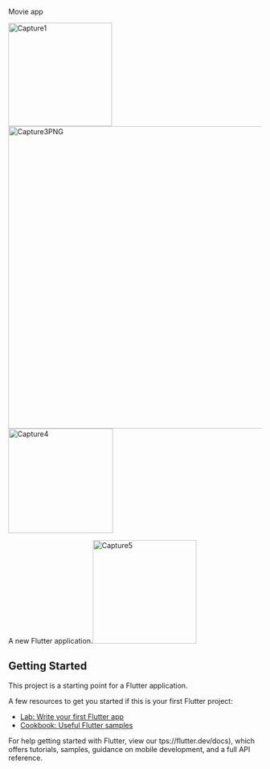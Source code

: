 Movie app

<img width="206" alt="Capture1" src="https://user-images.githubusercontent.com/62427228/154121218-d3c7465f-bc78-4221-82fe-cdcbae715a36.PNG">

<img width="602" alt="Capture3PNG" src="https://user-images.githubusercontent.com/62427228/154122102-0d017eda-10f0-4fc7-9015-041240164b27.PNG">

<img width="208" alt="Capture4" src="https://user-images.githubusercontent.com/62427228/154122078-811afc2a-82ee-43ea-8830-63a8aea98689.PNG">

A new Flutter application.<img width="206" alt="Capture5" src="https://user-images.githubusercontent.com/62427228/154122117-4e2e6eef-dbfa-4b70-b90e-9d36789a7778.PNG">


## Getting Started

This project is a starting point for a Flutter application.

A few resources to get you started if this is your first Flutter project:

- [Lab: Write your first Flutter app](https://flutter.dev/docs/get-started/codelab)
- [Cookbook: Useful Flutter samples](https://flutter.dev/docs/cookbook)

For help getting started with Flutter, view our
tps://flutter.dev/docs), which offers tutorials,
samples, guidance on mobile development, and a full API reference.

